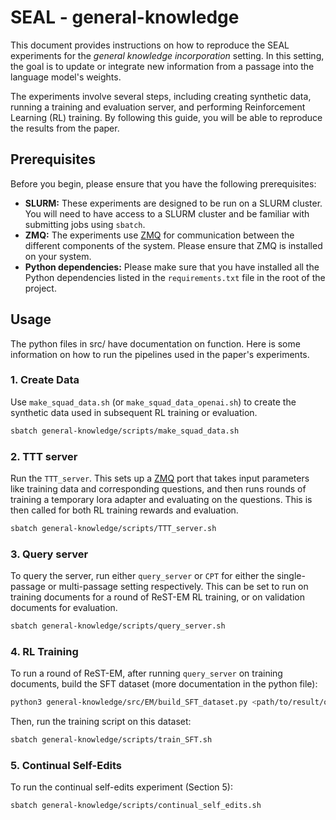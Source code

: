 # SEAL - general-knowledge

This document provides instructions on how to reproduce the SEAL experiments for the *general knowledge incorporation* setting. In this setting, the goal is to update or integrate new information from a passage into the language model's weights.

The experiments involve several steps, including creating synthetic data, running a training and evaluation server, and performing Reinforcement Learning (RL) training. By following this guide, you will be able to reproduce the results from the paper.

## Prerequisites

Before you begin, please ensure that you have the following prerequisites:

*   **SLURM:** These experiments are designed to be run on a SLURM cluster. You will need to have access to a SLURM cluster and be familiar with submitting jobs using `sbatch`.
*   **ZMQ:** The experiments use [ZMQ](https://zeromq.org/) for communication between the different components of the system. Please ensure that ZMQ is installed on your system.
*   **Python dependencies:** Please make sure that you have installed all the Python dependencies listed in the `requirements.txt` file in the root of the project.

## Usage

The python files in src/ have documentation on function. Here is some information on how to run the pipelines used in the paper's experiments.

### 1. Create Data
Use `make_squad_data.sh` (or `make_squad_data_openai.sh`) to create the synthetic data used in subsequent RL training or evaluation.

```bash
sbatch general-knowledge/scripts/make_squad_data.sh
```

### 2. TTT server
Run the `TTT_server`. This sets up a [ZMQ](https://zeromq.org/) port that takes input parameters like training data and corresponding questions, and then runs rounds of training a temporary lora adapter and evaluating on the questions. This is then called for both RL training rewards and evaluation.

```bash
sbatch general-knowledge/scripts/TTT_server.sh
```

### 3. Query server
To query the server, run either `query_server` or `CPT` for either the single-passage or multi-passage setting respectively. This can be set to run on training documents for a round of ReST-EM RL training, or on validation documents for evaluation. 

```bash
sbatch general-knowledge/scripts/query_server.sh
```

### 4. RL Training
To run a round of ReST-EM, after running `query_server` on training documents, build the SFT dataset (more documentation in the python file):

```bash
python3 general-knowledge/src/EM/build_SFT_dataset.py <path/to/result/of/run.json>
```

Then, run the training script on this dataset:

```bash
sbatch general-knowledge/scripts/train_SFT.sh
```

### 5. Continual Self-Edits
To run the continual self-edits experiment (Section 5):

```bash
sbatch general-knowledge/scripts/continual_self_edits.sh
```

